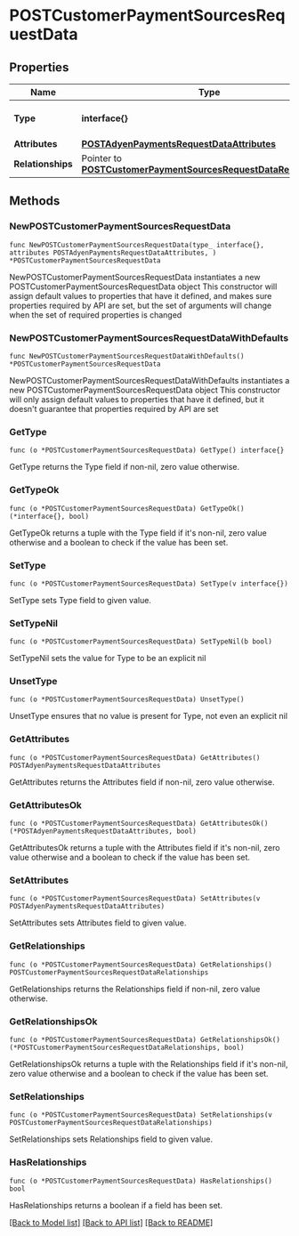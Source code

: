 # POSTCustomerPaymentSourcesRequestData

## Properties

Name | Type | Description | Notes
------------ | ------------- | ------------- | -------------
**Type** | **interface{}** | The resource&#39;s type | 
**Attributes** | [**POSTAdyenPaymentsRequestDataAttributes**](POSTAdyenPaymentsRequestDataAttributes.md) |  | 
**Relationships** | Pointer to [**POSTCustomerPaymentSourcesRequestDataRelationships**](POSTCustomerPaymentSourcesRequestDataRelationships.md) |  | [optional] 

## Methods

### NewPOSTCustomerPaymentSourcesRequestData

`func NewPOSTCustomerPaymentSourcesRequestData(type_ interface{}, attributes POSTAdyenPaymentsRequestDataAttributes, ) *POSTCustomerPaymentSourcesRequestData`

NewPOSTCustomerPaymentSourcesRequestData instantiates a new POSTCustomerPaymentSourcesRequestData object
This constructor will assign default values to properties that have it defined,
and makes sure properties required by API are set, but the set of arguments
will change when the set of required properties is changed

### NewPOSTCustomerPaymentSourcesRequestDataWithDefaults

`func NewPOSTCustomerPaymentSourcesRequestDataWithDefaults() *POSTCustomerPaymentSourcesRequestData`

NewPOSTCustomerPaymentSourcesRequestDataWithDefaults instantiates a new POSTCustomerPaymentSourcesRequestData object
This constructor will only assign default values to properties that have it defined,
but it doesn't guarantee that properties required by API are set

### GetType

`func (o *POSTCustomerPaymentSourcesRequestData) GetType() interface{}`

GetType returns the Type field if non-nil, zero value otherwise.

### GetTypeOk

`func (o *POSTCustomerPaymentSourcesRequestData) GetTypeOk() (*interface{}, bool)`

GetTypeOk returns a tuple with the Type field if it's non-nil, zero value otherwise
and a boolean to check if the value has been set.

### SetType

`func (o *POSTCustomerPaymentSourcesRequestData) SetType(v interface{})`

SetType sets Type field to given value.


### SetTypeNil

`func (o *POSTCustomerPaymentSourcesRequestData) SetTypeNil(b bool)`

 SetTypeNil sets the value for Type to be an explicit nil

### UnsetType
`func (o *POSTCustomerPaymentSourcesRequestData) UnsetType()`

UnsetType ensures that no value is present for Type, not even an explicit nil
### GetAttributes

`func (o *POSTCustomerPaymentSourcesRequestData) GetAttributes() POSTAdyenPaymentsRequestDataAttributes`

GetAttributes returns the Attributes field if non-nil, zero value otherwise.

### GetAttributesOk

`func (o *POSTCustomerPaymentSourcesRequestData) GetAttributesOk() (*POSTAdyenPaymentsRequestDataAttributes, bool)`

GetAttributesOk returns a tuple with the Attributes field if it's non-nil, zero value otherwise
and a boolean to check if the value has been set.

### SetAttributes

`func (o *POSTCustomerPaymentSourcesRequestData) SetAttributes(v POSTAdyenPaymentsRequestDataAttributes)`

SetAttributes sets Attributes field to given value.


### GetRelationships

`func (o *POSTCustomerPaymentSourcesRequestData) GetRelationships() POSTCustomerPaymentSourcesRequestDataRelationships`

GetRelationships returns the Relationships field if non-nil, zero value otherwise.

### GetRelationshipsOk

`func (o *POSTCustomerPaymentSourcesRequestData) GetRelationshipsOk() (*POSTCustomerPaymentSourcesRequestDataRelationships, bool)`

GetRelationshipsOk returns a tuple with the Relationships field if it's non-nil, zero value otherwise
and a boolean to check if the value has been set.

### SetRelationships

`func (o *POSTCustomerPaymentSourcesRequestData) SetRelationships(v POSTCustomerPaymentSourcesRequestDataRelationships)`

SetRelationships sets Relationships field to given value.

### HasRelationships

`func (o *POSTCustomerPaymentSourcesRequestData) HasRelationships() bool`

HasRelationships returns a boolean if a field has been set.


[[Back to Model list]](../README.md#documentation-for-models) [[Back to API list]](../README.md#documentation-for-api-endpoints) [[Back to README]](../README.md)


